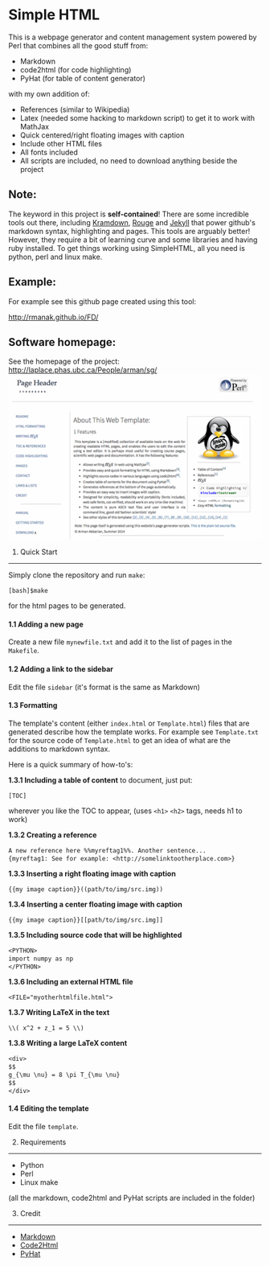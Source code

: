 Simple HTML
===========

This is a webpage generator and content management system 
powered by Perl that combines all the good stuff from:

* Markdown
* code2html (for code highlighting)
* PyHat (for table of content generator)

with my own addition of: 

* References (similar to Wikipedia) 
* Latex (needed some hacking to markdown script) to get it to work with MathJax
* Quick centered/right floating images with caption
* Include other HTML files
* All fonts included
* All scripts are included, no need to download anything beside the project

Note: 
-----
The keyword in this project is **self-contained**! There are some incredible tools out there,
including [Kramdown](http://kramdown.gettalong.org/), [Rouge](http://rouge.jneen.net/)
and [Jekyll](https://jekyllrb.com/) 
that power github's markdown syntax, highlighting and pages. This tools are arguably better! 
However, they require
a bit of learning curve and some libraries and having ruby 
installed. To get things working using SimpleHTML, all you need is python, perl and linux make.

Example:
-------
For example see this github page created using this tool:

<http://rmanak.github.io/FD/>


Software homepage:
------------------
See the homepage of the project: <http://laplace.phas.ubc.ca/People/arman/sg/>
![alt tag](https://github.com/rmanak/simplehtml/blob/master/img/screenshot.png)


1. Quick Start
--------------

Simply clone the repository and run ``make``:

    [bash]$make

for the html pages to be generated.

#### 1.1 Adding a new page

Create a new file ``mynewfile.txt`` and add it to the list of pages in the ``Makefile``.

#### 1.2 Adding a link to the sidebar

Edit the file ``sidebar`` (it's format is the same as Markdown)

#### 1.3 Formatting

The template's content (either ``index.html`` or ``Template.html``) files that are
generated describe how the template works. For example see ``Template.txt`` for the source code 
of ``Template.html`` to get an idea of what are the additions to markdown syntax.

Here is a quick summary of how-to's: 

**1.3.1 Including a table of content** to document, just put: 

    [TOC]

wherever you like the TOC to appear, (uses ``<h1>`` ``<h2>`` tags, needs h1 to work)


**1.3.2 Creating a reference**

    A new reference here %%myreftag1%%. Another sentence...
    {myreftag1: See for example: <http://somelinktootherplace.com>}
    
**1.3.3 Inserting a right floating image with caption**

    {{my image caption}}((path/to/img/src.img))

**1.3.4 Inserting a center floating image with caption**

    {{my image caption}}[[path/to/img/src.img]]

**1.3.5 Including source code that will be highlighted**

    <PYTHON>
    import numpy as np
    </PYTHON>

**1.3.6 Including an external HTML file**

    <FILE="myotherhtmlfile.html">

**1.3.7 Writing LaTeX in the text**

    \\( x^2 + z_1 = 5 \\)

**1.3.8 Writing a large LaTeX content**

    <div>
    $$
    g_{\mu \nu} = 8 \pi T_{\mu \nu}
    $$
    </div>


#### 1.4 Editing the template

Edit the file ``template``.


2. Requirements
----------------

- Python
- Perl
- Linux make

(all the markdown, code2html and PyHat scripts are included in the folder)


3. Credit
---------

* [Markdown](http://daringfireball.net/projects/markdown/)
* [Code2Html](https://www.palfrader.org/code/code2html/)
* [PyHat](http://www.ferg.org/pyhat/)



